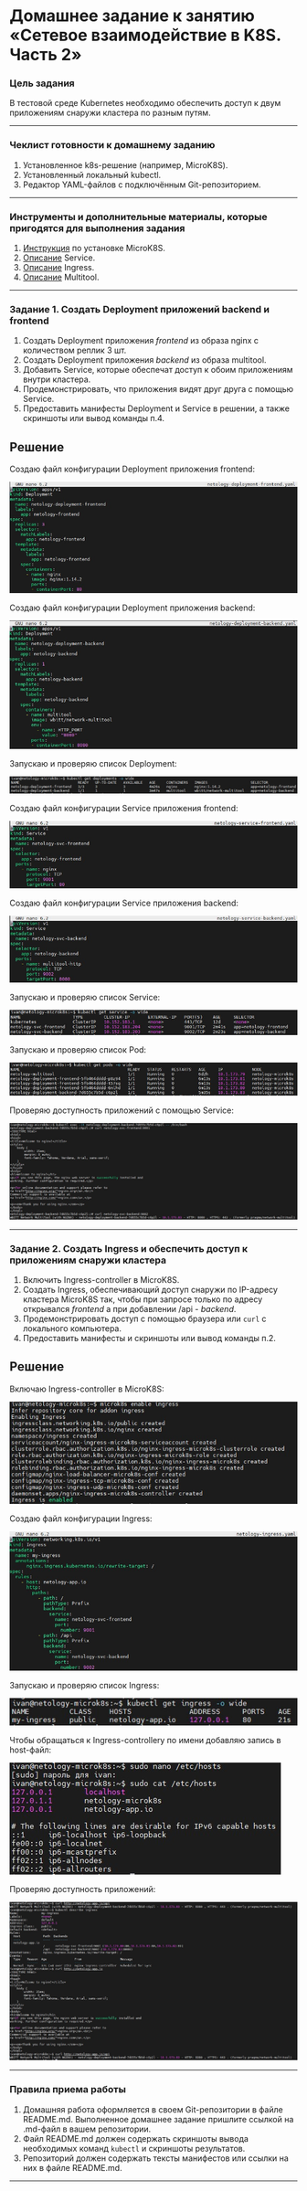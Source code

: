 # Домашнее задание к занятию «Сетевое взаимодействие в K8S. Часть 2»

### Цель задания

В тестовой среде Kubernetes необходимо обеспечить доступ к двум приложениям снаружи кластера по разным путям.

------

### Чеклист готовности к домашнему заданию

1. Установленное k8s-решение (например, MicroK8S).
2. Установленный локальный kubectl.
3. Редактор YAML-файлов с подключённым Git-репозиторием.

------

### Инструменты и дополнительные материалы, которые пригодятся для выполнения задания

1. [Инструкция](https://microk8s.io/docs/getting-started) по установке MicroK8S.
2. [Описание](https://kubernetes.io/docs/concepts/services-networking/service/) Service.
3. [Описание](https://kubernetes.io/docs/concepts/services-networking/ingress/) Ingress.
4. [Описание](https://github.com/wbitt/Network-MultiTool) Multitool.

------

### Задание 1. Создать Deployment приложений backend и frontend

1. Создать Deployment приложения _frontend_ из образа nginx с количеством реплик 3 шт.
2. Создать Deployment приложения _backend_ из образа multitool. 
3. Добавить Service, которые обеспечат доступ к обоим приложениям внутри кластера. 
4. Продемонстрировать, что приложения видят друг друга с помощью Service.
5. Предоставить манифесты Deployment и Service в решении, а также скриншоты или вывод команды п.4.

## Решение

Создаю файл конфигурации Deployment приложения frontend:

![Kubernetes-deployment-frontend-conf](https://github.com/Seleznev-Ivan/devops-netology/blob/main/img/12-kuber-1.5-Kubernetes-1-netology-dep-frontend-conf.jpg)

Создаю файл конфигурации Deployment приложения backend:

![Kubernetes-deployment-backend-conf](https://github.com/Seleznev-Ivan/devops-netology/blob/main/img/12-kuber-1.5-Kubernetes-1-netology-dep-backend-conf.jpg)

Запускаю и проверяю список Deployment:

![Kubernetes-deployment-get](https://github.com/Seleznev-Ivan/devops-netology/blob/main/img/12-kuber-1.5-Kubernetes-1-netology-dep-get.jpg)

Создаю файл конфигурации Service приложения frontend:

![Kubernetes-svc-frontend-conf](https://github.com/Seleznev-Ivan/devops-netology/blob/main/img/12-kuber-1.5-Kubernetes-1-netology-svc-frontend-conf.jpg)

Создаю файл конфигурации Service приложения backend:

![Kubernetes-svc-backend-conf](https://github.com/Seleznev-Ivan/devops-netology/blob/main/img/12-kuber-1.5-Kubernetes-1-netology-svc-backend-conf.jpg)

Запускаю и проверяю список Service:

![Kubernetes-svc-get](https://github.com/Seleznev-Ivan/devops-netology/blob/main/img/12-kuber-1.5-Kubernetes-1-netology-svc-get.jpg)

Запускаю и проверяю список Pod:

![Kubernetes-pods-get](https://github.com/Seleznev-Ivan/devops-netology/blob/main/img/12-kuber-1.5-Kubernetes-1-netology-pods-get.jpg)

Проверяю доступность приложений с помощью Service:

![Kubernetes-exec](https://github.com/Seleznev-Ivan/devops-netology/blob/main/img/12-kuber-1.5-Kubernetes-1-netology-exec.jpg)

------

### Задание 2. Создать Ingress и обеспечить доступ к приложениям снаружи кластера

1. Включить Ingress-controller в MicroK8S.
2. Создать Ingress, обеспечивающий доступ снаружи по IP-адресу кластера MicroK8S так, чтобы при запросе только по адресу открывался _frontend_ а при добавлении /api - _backend_.
3. Продемонстрировать доступ с помощью браузера или `curl` с локального компьютера.
4. Предоставить манифесты и скриншоты или вывод команды п.2.

## Решение

Включаю Ingress-controller в MicroK8S:

![Kubernetes-ingress-enb](https://github.com/Seleznev-Ivan/devops-netology/blob/main/img/12-kuber-1.5-Kubernetes-2-netology-ingress-enb.jpg)

Создаю файл конфигурации Ingress:

![Kubernetes-ingress-conf](https://github.com/Seleznev-Ivan/devops-netology/blob/main/img/12-kuber-1.5-Kubernetes-2-netology-ingress-conf.jpg)

Запускаю и проверяю список Ingress:

![Kubernetes-ingress-get](https://github.com/Seleznev-Ivan/devops-netology/blob/main/img/12-kuber-1.5-Kubernetes-2-netology-ingress-get.jpg)

Чтобы обращаться к Ingress-controllerу по имени добавляю запись в host-файл:

![Kubernetes-hosts](https://github.com/Seleznev-Ivan/devops-netology/blob/main/img/12-kuber-1.5-Kubernetes-2-netology-hosts.jpg)

Проверяю доступность приложений:

![Kubernetes-ingress-curl](https://github.com/Seleznev-Ivan/devops-netology/blob/main/img/12-kuber-1.5-Kubernetes-2-netology-ingress-curl.jpg)

------

### Правила приема работы

1. Домашняя работа оформляется в своем Git-репозитории в файле README.md. Выполненное домашнее задание пришлите ссылкой на .md-файл в вашем репозитории.
2. Файл README.md должен содержать скриншоты вывода необходимых команд `kubectl` и скриншоты результатов.
3. Репозиторий должен содержать тексты манифестов или ссылки на них в файле README.md.

------
